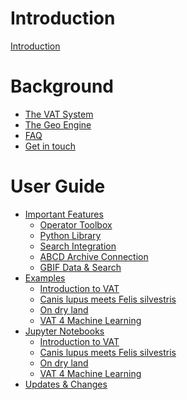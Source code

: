 # Introduction

[Introduction](README.md)

# Background

- [The VAT System](./vat.md)
- [The Geo Engine](./geo-engine.md)
- [FAQ](./faq.md)
- [Get in touch](./get-in-touch.md)

# User Guide

- [Important Features](./features/README.md)
  - [Operator Toolbox](./features/operator-toolbox.md)
  - [Python Library](./features/python-library.md)
  - [Search Integration]()
  - [ABCD Archive Connection]()
  - [GBIF Data & Search](./features/gbif.md)
- [Examples](./instructions/README.md)
  - [Introduction to VAT](./instructions/einfuehrung_in_vat.md)
  - [Canis lupus meets Felis silvestris](./instructions/canis_lupus_meets_felis_silvestris.md)
  - [On dry land](./instructions/auf_dem_trockenen.md)
  - [VAT 4 Machine Learning](./instructions/vat_4_ml.md)
- [Jupyter Notebooks](./examples/README.md)
  - [Introduction to VAT](./examples/Einfuehrung_in_VAT.ipynb)
  - [Canis lupus meets Felis silvestris](./examples/Canis_lupus_meets_Felis_silvestris.ipynb)
  - [On dry land](./examples/Auf_dem_Trockenen.ipynb)
  - [VAT 4 Machine Learning](./examples/VAT_4_ML.ipynb)
- [Updates & Changes]()
